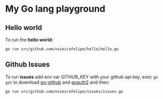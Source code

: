 # My Go lang playground

## Hello world
To run the __hello world:__ 

    go run src/github.com/nvieirafelipe/hello/hello.go

## Github Issues
To run __issues__ add env var GITHUB_KEY with your github api key, exec `go get` to download [go-github](https://github.com/google/go-github) and [goauth2](https://code.google.com/p/goauth2/) and then:

    go run src/github.com/nvieirafelipe/issues/issues.go